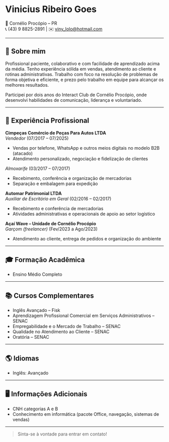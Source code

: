 # Vinicius Ribeiro Goes

📍 Cornélio Procópio – PR  
📞 (43) 9 8825-2891 | ✉️ [viny_lolo@hotmail.com](mailto:viny_lolo@hotmail.com)

---

## 👋 Sobre mim

Profissional paciente, colaborativo e com facilidade de aprendizado acima da média. Tenho experiência sólida em vendas, atendimento ao cliente e rotinas administrativas. Trabalho com foco na resolução de problemas de forma objetiva e eficiente, e prezo pelo trabalho em equipe para alcançar os melhores resultados.

Participei por dois anos do Interact Club de Cornélio Procópio, onde desenvolvi habilidades de comunicação, liderança e voluntariado.

---

## 💼 Experiência Profissional

**Cimpeças Comércio de Peças Para Autos LTDA**  
_Vendedor_ (07/2017 – 07/2025)  
- Vendas por telefone, WhatsApp e outros meios digitais no modelo B2B (atacado)
- Atendimento personalizado, negociação e fidelização de clientes

_Almoxarife_ (03/2017 – 07/2017)  
- Recebimento, conferência e organização de mercadorias
- Separação e embalagem para expedição

**Automar Patrimonial LTDA**  
_Auxiliar de Escritório em Geral_ (02/2016 – 02/2017)  
- Recebimento e conferência de mercadorias
- Atividades administrativas e operacionais de apoio ao setor logístico

**Açaí Wave – Unidade de Cornélio Procópio**  
_Garçom (freelancer)_ (Fev/2023 a Ago/2023)  
- Atendimento ao cliente, entrega de pedidos e organização do ambiente

---

## 🎓 Formação Acadêmica

- Ensino Médio Completo

---

## 📚 Cursos Complementares

- Inglês Avançado – Fisk
- Aprendizagem Profissional Comercial em Serviços Administrativos – SENAC
- Empregabilidade e o Mercado de Trabalho – SENAC
- Qualidade no Atendimento ao Cliente – SENAC
- Oratória – SENAC

---

## 🌎 Idiomas

- Inglês: Avançado

---

## 🖥️ Informações Adicionais

- CNH categorias A e B
- Conhecimento em informática (pacote Office, navegação, sistemas de vendas)

---

> Sinta-se à vontade para entrar em contato!
